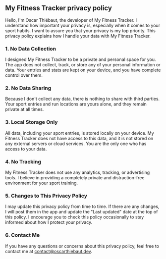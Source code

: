 ## My Fitness Tracker privacy policy

Hello, I'm Oscar Thiébaut, the developer of My Fitness Tracker. I understand how important your privacy is, especially when it comes to your sport habits. I want to assure you that your privacy is my top priority. This privacy policy explains how I handle your data with My Fitness Tracker.

### 1. No Data Collection

I designed My Fitness Tracker to be a private and personal space for you. The app does not collect, track, or store any of your personal information or data. Your entries and stats are kept on your device, and you have complete control over them.

### 2. No Data Sharing

Because I don't collect any data, there is nothing to share with third parties. Your sport entries and run locations are yours alone, and they remain private at all times.

### 3. Local Storage Only

All data, including your sport entries, is stored locally on your device. My Fitness Tracker does not have access to this data, and it is not stored on any external servers or cloud services. You are the only one who has access to your data.

### 4. No Tracking

My Fitness Tracker does not use any analytics, tracking, or advertising tools. I believe in providing a completely private and distraction-free environment for your sport training.

### 5. Changes to This Privacy Policy

I may update this privacy policy from time to time. If there are any changes, I will post them in the app and update the "Last updated" date at the top of this policy. I encourage you to check this policy occasionally to stay informed about how I protect your privacy.

### 6. Contact Me

If you have any questions or concerns about this privacy policy, feel free to contact me at contact@oscarthiebaut.dev.

